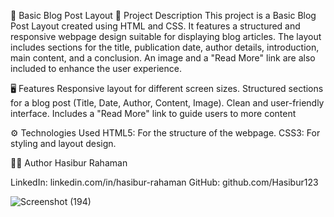 📄 Basic Blog Post Layout
📖 Project Description
This project is a Basic Blog Post Layout created using HTML and CSS. It features a structured and responsive webpage design suitable for displaying blog articles. The layout includes sections for the title, publication date, author details, introduction, main content, and a conclusion. An image and a "Read More" link are also included to enhance the user experience.

🖥️ Features
Responsive layout for different screen sizes.
Structured sections for a blog post (Title, Date, Author, Content, Image).
Clean and user-friendly interface.
Includes a "Read More" link to guide users to more content

⚙️ Technologies Used
HTML5: For the structure of the webpage.
CSS3: For styling and layout design.

🧑‍💻 Author
Hasibur Rahaman

LinkedIn: linkedin.com/in/hasibur-rahaman
GitHub: github.com/Hasibur123

![Screenshot (194)](https://github.com/user-attachments/assets/47326a88-f305-4071-bbdd-6d1c133592c7)

